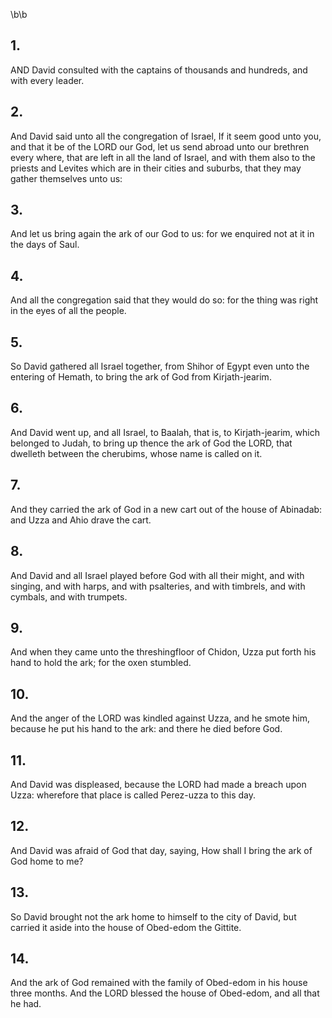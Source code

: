 \b\b
## 1.
AND David consulted with the captains of thousands and hundreds, and with every leader.
## 2.
And David said unto all the congregation of Israel, If it seem good unto you, and that it be of the LORD our God, let us send abroad unto our brethren every where, that are left in all the land of Israel, and with them also to the priests and Levites which are in their cities and suburbs, that they may gather themselves unto us:
## 3.
And let us bring again the ark of our God to us: for we enquired not at it in the days of Saul.
## 4.
And all the congregation said that they would do so: for the thing was right in the eyes of all the people.
## 5.
So David gathered all Israel together, from Shihor of Egypt even unto the entering of Hemath, to bring the ark of God from Kirjath-jearim.
## 6.
And David went up, and all Israel, to Baalah, that is, to Kirjath-jearim, which belonged to Judah, to bring up thence the ark of God the LORD, that dwelleth between the cherubims, whose name is called on it.
## 7.
And they carried the ark of God in a new cart out of the house of Abinadab: and Uzza and Ahio drave the cart.
## 8.
And David and all Israel played before God with all their might, and with singing, and with harps, and with psalteries, and with timbrels, and with cymbals, and with trumpets.
## 9.
And when they came unto the threshingfloor of Chidon, Uzza put forth his hand to hold the ark; for the oxen stumbled.
## 10.
And the anger of the LORD was kindled against Uzza, and he smote him, because he put his hand to the ark: and there he died before God.
## 11.
And David was displeased, because the LORD had made a breach upon Uzza: wherefore that place is called Perez-uzza to this day.
## 12.
And David was afraid of God that day, saying, How shall I bring the ark of God home to me?
## 13.
So David brought not the ark home to himself to the city of David, but carried it aside into the house of Obed-edom the Gittite.
## 14.
And the ark of God remained with the family of Obed-edom in his house three months.  And the LORD blessed the house of Obed-edom, and all that he had.
